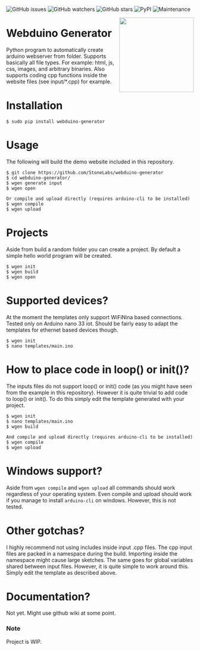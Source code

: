 <img alt="GitHub issues" src="https://img.shields.io/github/issues/StoneLabs/webduino-generator?style=flat-square"> <img alt="GitHub watchers" src="https://img.shields.io/github/watchers/StoneLabs/webduino-generator?style=flat-square"> <img alt="GitHub stars" src="https://img.shields.io/github/stars/StoneLabs/webduino-generator?style=flat-square"> <img alt="PyPI" src="https://img.shields.io/pypi/v/webduino-generator?style=flat-square"> <img alt="Maintenance" src="https://img.shields.io/maintenance/yes/2020?style=flat-square">

<img src="https://www.distrelec.de/Web/WebShopImages/landscape_large/3-/01/Arduino-ABX00027-30150883-01.jpg" align="right" width="200" />

# Webduino Generator
Python program to automatically create arduino webserver from folder.
Supports basically all file types. For example: html, js, css, images, and arbitrary binaries.
Also supports coding cpp functions inside the website files (see input/*.cpp) for example.

# Installation
```
$ sudo pip install webduino-generator
```

# Usage
The following will build the demo website included in this repository.
```
$ git clone https://github.com/StoneLabs/webduino-generator
$ cd webduino-generator/
$ wgen generate input
$ wgen open

Or compile and upload directly (requires arduino-cli to be installed)
$ wgen compile
$ wgen upload
```

# Projects
Aside from build a random folder you can create a project. By default a simple hello world program will be created.
```
$ wgen init
$ wgen build
$ wgen open
```

# Supported devices?
At the moment the templates only support WiFiNina based connections. Tested only on Arduino nano 33 iot. Should be fairly easy to adapt the templates for ethernet based devices though.


```
$ wgen init
$ nano templates/main.ino
```

# How to place code in loop() or init()?
The inputs files do not support loop() or init() code (as you might have seen from the example in this repository). However it is quite trivial to add code to loop() or init(). To do this simply edit the template generated with your project.

```
$ wgen init
$ nano templates/main.ino
$ wgen build

And compile and upload directly (requires arduino-cli to be installed)
$ wgen compile
$ wgen upload
```

# Windows support?
Aside from `wgen compile` and `wgen upload` all commands should work regardless of your operating system. Even compile and upload should work if you manage to install `arduino-cli` on windows. However, this is not tested.

# Other gotchas?
I highly recommend not using includes inside input .cpp files. The cpp input files are packed in a namespace during the build. Importing inside the namespace might cause large sketches. The same goes for global variables shared between input files. However, it is quite simple to work around this. Simply edit the template as described above.

# Documentation?
Not yet. Might use github wiki at some point.

### Note
Project is WIP.
